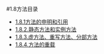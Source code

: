 #1.8方法目录

* [1.8.1方法的申明和引用](1.8.1..md)
* [1.8.2.静态方法和实例方法](1.8.2..md)
* [1.8.3.虚方法、重写方法、分部方法](1.8.3..md)
* [1.8.4.方法的重载](1.8.4..md)




